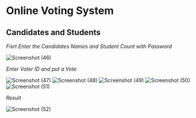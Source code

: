 # Online Voting System

## Candidates and Students 

_Fisrt Enter the Candidates Names and Student Count with Password_

![Screenshot (46)](https://github.com/Rabiu7/CPP_PROJECT_05/assets/132151445/3661515f-f75c-4fa5-9d9b-1a70808ba47e)

_Enter Voter ID and put a Vote_

![Screenshot (47)](https://github.com/Rabiu7/CPP_PROJECT_05/assets/132151445/da178482-4530-4ad4-89b2-b62fd5c6408f)
![Screenshot (48)](https://github.com/Rabiu7/CPP_PROJECT_05/assets/132151445/418cb8c4-ff3b-4be8-84db-02db4451658a)
![Screenshot (49)](https://github.com/Rabiu7/CPP_PROJECT_05/assets/132151445/e1b9155e-7411-4c52-8624-717edc767779)
![Screenshot (50)](https://github.com/Rabiu7/CPP_PROJECT_05/assets/132151445/e7863d80-b894-46b7-ae35-e43833c500bc)
![Screenshot (51)](https://github.com/Rabiu7/CPP_PROJECT_05/assets/132151445/7667c43d-1a17-4c4c-9c0a-b08acacd094c)

_Result_

![Screenshot (52)](https://github.com/Rabiu7/CPP_PROJECT_05/assets/132151445/5c49c993-027f-4e25-9d24-45686d5ffa2e)
